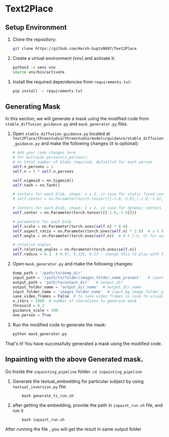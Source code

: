 # Text2Place

## Setup Environment

1. Clone the repository:
    ```bash
    git clone https://github.com/Harsh-Gupta9897/Text2Place
    ```

2. Create a virtual environment (vnv) and activate it:
    ```bash
    python3 -m venv vnv
    source vnv/bin/activate
    ```

3. Install the required dependencies from `requirements.txt`:
    ```bash
    pip install -r requirements.txt
    ```

## Generating Mask

In this section, we will generate a mask using the modified code from `stable_diffusion_guidance.py` and `mask_generator.py` files.

1. Open `stable_diffusion_guidance.py` located at `Text2Place/threestudio/threestudio/models/guidance/stable_diffusion_guidance.py` and make the following changes (it is optional):
    ```python
    # Add your code changes here
    # for multiple persons(n_persons), 
    # n= total number of blobs required, default=5 for each person
    self.n_persons = 1
    self.n = 5 * self.n_persons      

    self.sigmoid = nn.Sigmoid()
    self.tanh = nn.Tanh()

    # Centers for each blob, shape: n x 2, in case for static fixed centers
    # self.center = nn.Parameter(torch.tensor([[-1.0,-3.0],[-1.0,-1.0],[-1.0,-1.0],[-1.0,-3.0],[-1.0,2.0]]))

    # Centers for each blob, shape: 1 x 2, in case for dynamic centers
    self.center = nn.Parameter(torch.tensor([[-1.0,-3.0]]))

    # parameters for each blob
    self.scale = nn.Parameter(torch.ones(self.n) * 0.6)
    self.aspect_ratio = nn.Parameter(torch.ones(self.n) * 2.0)  # a ∈ R for each blob
    self.angle = nn.Parameter(torch.ones(self.n))  # θ ∈ [−π, π] for each blob

    # relative angles 
    self.relative_angles = nn.Parameter(torch.ones(self.n))
    self.radius = 0.1  # 0.07, 0.216, 0.13 - change this to play with the blob parameters
    ```

2. Open `mask_generator.py` and make the following changes:
    ```python
    dump_path = '/path/to/dump_dir'
    input_path = '/path/to/folder/images_folder_name_present'   # input_dir
    output_path = 'path/to/output_dir'   # output_dir
    output_folder_name = 'output_dir_name'  # output_dir_name
    input_folder_name = 'images_folder_name'  # input_bg_image_folder_path
    save_video_frames = False  # to save video frames in case to visualize it
    n_iters = 1000  # number of iterations to generate mask
    thresold = 0.2
    guidance_scale = 200.
    one_person = True
    ```

3. Run the modified code to generate the mask:
    ```bash
    python mask_generator.py
    ```

That's it! You have successfully generated a mask using the modified code.


## Inpainting with the above Generated mask.

Go Inside the `inpainting_pipeline` folder.
    ```cd inpainting_pipeline```


1. Generate the textual_embedding for particular subject by using `textual_inversion.py` file:
    ```
        bash generate_ti_run.sh
    ```

2. after getting the embedding, provide the path in `inpaint_run.sh` file, and run it

    ```
        bash inpaint_run.sh
    ```

After running the file , you will get the result in same output folder
